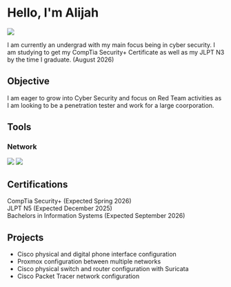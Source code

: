 # Hello, I'm Alijah
<a href="https://www.linkedin.com/in/alijah-boualapha-163660294/"><img src="https://img.shields.io/badge/-LinkedIn-0072b1?&style=for-the-badge&logo=linkedin&logoColor=white" /></a>

I am currently an undergrad with my main focus being in cyber security. I am studying to get my CompTia Security+ Certificate as well as my JLPT N3 by the time I graduate. (August 2026) 

## Objective

I am eager to grow into Cyber Security and focus on Red Team activities as I am looking to be a penetration tester and work for a large coorporation.

<!-- ## Skills

| Skill                                         | Associated Project         |
|-----------------------------------------------|----------------------------|
| SIEM Implementation and Log Analysis          | <a href="https://google.com">Detection Lab</a>|
| Network Traffic Monitoring and Attack Detection | <a href="https://google.com">Detection Lab</a>|
| Security Automation with Shuffle SOAR         | SOC Automation Lab|
| Incident Response Planning and Execution      | SOC Automation Lab|
| Case Management with TheHive                  | SOC Automation Lab|
| Scripting and Automation for Threat Mitigation | SOC Automation Lab|
-->

## Tools

### Network
<div>
    <a href="https://www.wireshark.org/download.html"><img src="https://img.shields.io/badge/-Wireshark-1679A7?&style=for-the-badge&logo=Wireshark&logoColor=white" /></a>
    <a href="https://suricata.io/"><img src="https://img.shields.io/badge/-Suricata-EF3B2D?&style=for-the-badge&logo=Suricata&logoColor=white" /></a>
</div>

## Certifications

<div>
<div>CompTia Security+ (Expected Spring 2026)</div>
<div><text>JLPT N5 (Expected December 2025)</text></div>
<div><text>Bachelors in Information Systems (Expected September 2026)</text></div>
</div>

## Projects
- Cisco physical and digital phone interface configuration
- Proxmox configuration between multiple networks
- Cisco physical switch and router configuration with Suricata
- Cisco Packet Tracer network configuration
